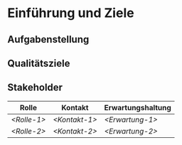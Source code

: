 # Einführung und Ziele 

## Aufgabenstellung 


## Qualitätsziele 


## Stakeholder 



| Rolle           | Kontakt         | Erwartungshaltung                 |
| ----------------| ----------------| --------------------------------- |
| *\<Rolle-1\>*   | *\<Kontakt-1\>* | *\<Erwartung-1\>*                 |
| *\<Rolle-2\>*   | *\<Kontakt-2\>* | *\<Erwartung-2\>*                 |

